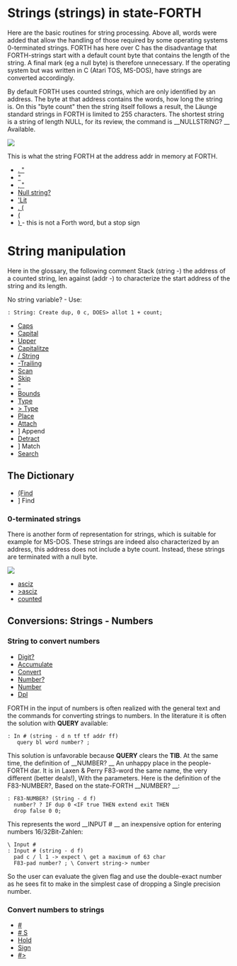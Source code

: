 # Strings (strings) in state-FORTH  
  
Here are the basic routines for string processing. Above all, words were added that allow the handling of those required by some operating systems 0-terminated strings. FORTH has here over C has the disadvantage that FORTH-strings start with a default count byte that contains the length of the string. A final mark (eg a null byte) is therefore unnecessary. If the operating system but was written in C (Atari TOS, MS-DOS), have strings are converted accordingly.  
  
By default FORTH uses counted strings, which are only identified by an address. The byte at that address contains the words, how long the string is. On this "byte count" then the string itself follows a result, the Läunge standard strings in FORTH is limited to 255 characters. The shortest string is a string of length NULL, for its review, the command is __NULLSTRING? __ Available.  
  
![](attachments/forth-string.png)  
  
  
This is what the string FORTH at the address addr in memory at FORTH.  
  
- [. "](../_Dot-string/index.md)  
- ["](../_String/index.md)  
- [, "](../_Compile-string/index.md)  
- [Null string? ](../_Null-string_question/index.md)  
- ['Lit ](../_quote-literal/index.md)  
- [. (](../_Dot-comment/index.md)  
- [(](../_Comment/index.md)  
- [) ](../_End-comment/index.md) - this is not a Forth word, but a stop sign  
  
# String manipulation  
  
Here in the glossary, the following comment Stack (string -) the address of a counted string, len against (addr -) to characterize the start address of the string and its length.  
  
No string variable? - Use:  
```
: String: Create dup, 0 c, DOES> allot 1 + count;
```
  
- [Caps](../Caps/index.md)  
- [Capital](../Capital/index.md)  
- [Upper](../Upper/index.md)  
- [Capitalitze](../Capitalitze/index.md)  
- [/ String ](../_cut-string/index.md)  
- [-Trailing ](../_minus-trailing/index.md)  
- [Scan](../Scan/index.md)  
- [Skip](../Skip/index.md)  
- ["](../_Question-quote/index.md)  
- [Bounds](../Bounds/index.md)  
- [Type](../Type/index.md)  
- [> Type ](../_to-type/index.md)  
- [Place](../Place/index.md)  
- [Attach](../Attach/index.md)  
- ] Append  
- [Detract](../Detract/index.md)  
- ] Match  
- [Search](../Search/index.md)  
  
## The Dictionary  
  
- [(Find ](../_paren-find/index.md)  
- ] Find  
  
### 0-terminated strings  
  
There is another form of representation for strings, which is suitable for example for MS-DOS. These strings are indeed also characterized by an address, this address does not include a byte count. Instead, these strings are terminated with a null byte.  
  
![](attachments/zero-term-string.png)  
  
- [asciz](../asciz/index.md)  
- [>asciz](../to-asciz/index.md)  
- [counted](../counted/index.md)  
  
## Conversions: Strings - Numbers  
  
### String to convert numbers  
  
- [Digit? ](../_Digit-question/index.md)  
- [Accumulate](../Accumulate/index.md)  
- [Convert](../Convert/index.md)  
- [Number? ](../_Number-question?/index.md)  
- [Number](../Number/index.md)  
- [Dpl](../Dpl/index.md)  
  
FORTH in the input of numbers is often realized with the general text and the commands for converting strings to numbers. In the literature it is often the solution with __QUERY__ available:  
  
```
: In # (string - d n tf tf addr ff)
   query bl word number? ;
```
  
This solution is unfavorable because __QUERY__ clears the __TIB__. At the same time, the definition of __NUMBER? __ An unhappy place in the people-FORTH dar. It is in Laxen & Perry F83-word the same name, the very different (better deals!), With the parameters. Here is the definition of the F83-NUMBER?, Based on the state-FORTH __NUMBER? __:  
  
```
: F83-NUMBER? (String - d f)
  number? ? IF dup 0 <IF true THEN extend exit THEN
  drop false 0 0;
```
  
This represents the word __INPUT # __ an inexpensive option for entering numbers 16/32Bit-Zahlen:  
  
```
\ Input #
: Input # (string - d f)
  pad c / l 1 -> expect \ get a maximum of 63 char
  F83-pad number? ; \ Convert string-> number
```
  
So the user can evaluate the given flag and use the double-exact number as he sees fit to make in the simplest case of dropping a Single precision number.  
  
### Convert numbers to strings  
  
- [# ](../_Number/index.md)  
- [# S ](../-s_number/index.md)  
- [Hold](../Hold/index.md)  
- [Sign](../Sign/index.md)  
- [#> ](../_Number-greater/index.md)  
